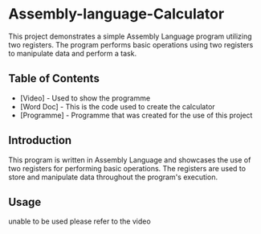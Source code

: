 # Assembly-language-Calculator

This project demonstrates a simple Assembly Language program utilizing two registers. The program performs basic operations using two registers to manipulate data and perform a task.

## Table of Contents
- [Video] -  Used to show the programme 
- [Word Doc] - This is the code used to create the calculator 
- [Programme] - Programme that was created for the use of this project 

## Introduction

This program is written in Assembly Language and showcases the use of two registers for performing basic operations. The registers are used to store and manipulate data throughout the program's execution.


## Usage
unable to be used please refer to the video 

